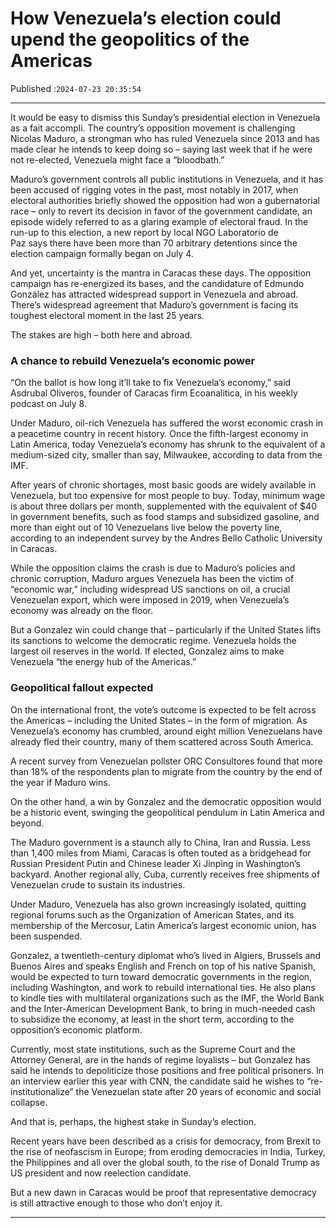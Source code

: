 # How Venezuela’s election could upend the geopolitics of the Americas

Published :`2024-07-23 20:35:54`

---

It would be easy to dismiss this Sunday’s presidential election in Venezuela as a fait accompli. The country’s opposition movement is challenging Nicolas Maduro, a strongman who has ruled Venezuela since 2013 and has made clear he intends to keep doing so – saying last week that if he were not re-elected, Venezuela might face a “bloodbath.”

Maduro’s government controls all public institutions in Venezuela, and it has been accused of rigging votes in the past, most notably in 2017, when electoral authorities briefly showed the opposition had won a gubernatorial race – only to revert its decision in favor of the government candidate, an episode widely referred to as a glaring example of electoral fraud. In the run-up to this election, a new report by local NGO Laboratorio de Paz says there have been more than 70 arbitrary detentions since the election campaign formally began on July 4.

And yet, uncertainty is the mantra in Caracas these days. The opposition campaign has re-energized its bases, and the candidature of Edmundo González has attracted widespread support in Venezuela and abroad. There’s widespread agreement that Maduro’s government is facing its toughest electoral moment in the last 25 years.

The stakes are high – both here and abroad.

### A chance to rebuild Venezuela’s economic power

“On the ballot is how long it’ll take to fix Venezuela’s economy,” said Asdrubal Oliveros, founder of Caracas firm Ecoanalitica, in his weekly podcast on July 8.

Under Maduro, oil-rich Venezuela has suffered the worst economic crash in a peacetime country in recent history. Once the fifth-largest economy in Latin America, today Venezuela’s economy has shrunk to the equivalent of a medium-sized city, smaller than say, Milwaukee, according to data from the IMF.

After years of chronic shortages, most basic goods are widely available in Venezuela, but too expensive for most people to buy. Today, minimum wage is about three dollars per month, supplemented with the equivalent of $40 in government benefits, such as food stamps and subsidized gasoline, and more than eight out of 10 Venezuelans live below the poverty line, according to an independent survey by the Andres Bello Catholic University in Caracas.

While the opposition claims the crash is due to Maduro’s policies and chronic corruption, Maduro argues Venezuela has been the victim of “economic war,” including widespread US sanctions on oil, a crucial Venezuelan export, which were imposed in 2019, when Venezuela’s economy was already on the floor.

But a Gonzalez win could change that – particularly if the United States lifts its sanctions to welcome the democratic regime. Venezuela holds the largest oil reserves in the world. If elected, Gonzalez aims to make Venezuela “the energy hub of the Americas.”

### Geopolitical fallout expected

On the international front, the vote’s outcome is expected to be felt across the Americas – including the United States – in the form of migration. As Venezuela’s economy has crumbled, around eight million Venezuelans have already fled their country, many of them scattered across South America.

A recent survey from Venezuelan pollster ORC Consultores found that more than 18% of the respondents plan to migrate from the country by the end of the year if Maduro wins.

On the other hand, a win by Gonzalez and the democratic opposition would be a historic event, swinging the geopolitical pendulum in Latin America and beyond.

The Maduro government is a staunch ally to China, Iran and Russia. Less than 1,400 miles from Miami, Caracas is often touted as a bridgehead for Russian President Putin and Chinese leader Xi Jinping in Washington’s backyard. Another regional ally, Cuba, currently receives free shipments of Venezuelan crude to sustain its industries.

Under Maduro, Venezuela has also grown increasingly isolated, quitting regional forums such as the Organization of American States, and its membership of the Mercosur, Latin America’s largest economic union, has been suspended.

Gonzalez, a twentieth-century diplomat who’s lived in Algiers, Brussels and Buenos Aires and speaks English and French on top of his native Spanish, would be expected to turn toward democratic governments in the region, including Washington, and work to rebuild international ties. He also plans to kindle ties with multilateral organizations such as the IMF, the World Bank and the Inter-American Development Bank, to bring in much-needed cash to subsidize the economy, at least in the short term, according to the opposition’s economic platform.

Currently, most state institutions, such as the Supreme Court and the Attorney General, are in the hands of regime loyalists – but Gonzalez has said he intends to depoliticize those positions and free political prisoners. In an interview earlier this year with CNN, the candidate said he wishes to “re-institutionalize” the Venezuelan state after 20 years of economic and social collapse.

And that is, perhaps, the highest stake in Sunday’s election.

Recent years have been described as a crisis for democracy, from Brexit to the rise of neofascism in Europe; from eroding democracies in India, Turkey, the Philippines and all over the global south, to the rise of Donald Trump as US president and now reelection candidate.

But a new dawn in Caracas would be proof that representative democracy is still attractive enough to those who don’t enjoy it.

---

